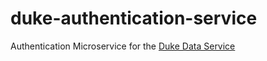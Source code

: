 # duke-authentication-service
Authentication Microservice for the [Duke Data Service](https://github.com/Duke-Translational-Bioinformatics/duke-data-service)
